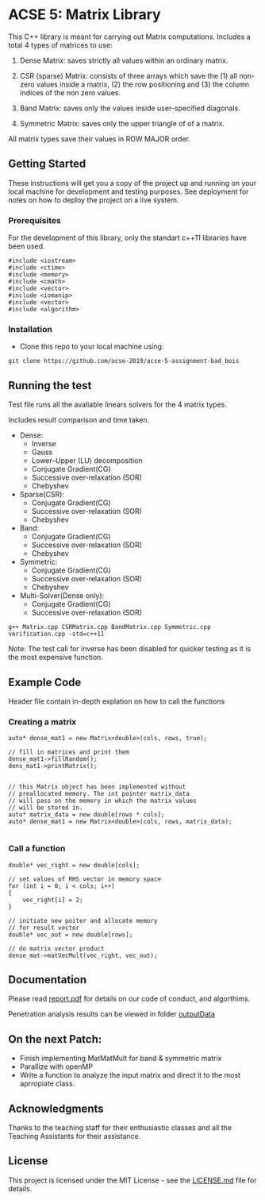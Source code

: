 # ACSE 5: Matrix Library

This C++ library is meant for carrying out Matrix computations. Includes a total 4 types of matrices to use:

1. Dense Matrix:
saves strictly all values within an ordinary matrix.

2. CSR (sparse) Matrix:
consists of three arrays which save the (1) all non-zero values inside a matrix, (2) the row positioning and (3) the column indices of the non zero values.

3. Band Matrix:
saves only the values inside user-specified diagonals.

4. Symmetric Matrix:
saves only the upper triangle of of a matrix. 

All matrix types save their values in ROW MAJOR order.


## Getting Started

These instructions will get you a copy of the project up and running on your local machine for development and testing purposes. See deployment for notes on how to deploy the project on a live system.

### Prerequisites

For the development of this library, only the standart c++11 libraries have been used.

```
#include <iostream>
#include <ctime>
#include <memory>
#include <cmath>
#include <vector>
#include <iomanip>
#include <vector>
#include <algorithm>
```

### Installation

- Clone this repo to your local machine using:

```
git clone https://github.com/acse-2019/acse-5-assignment-bad_bois
```

## Running the test

Test file runs all the avaliable linears solvers for the 4 matrix types.

Includes result comparison and time taken.

* Dense:
     * Inverse
     * Gauss
     * Lower–Upper (LU) decomposition 
     * Conjugate Gradient(CG) 
     * Successive over-relaxation (SOR)
     * Chebyshev
* Sparse(CSR):
     * Conjugate Gradient(CG) 
     * Successive over-relaxation (SOR)
     * Chebyshev
* Band:
     * Conjugate Gradient(CG) 
     * Successive over-relaxation (SOR)
     * Chebyshev
* Symmetric:
     * Conjugate Gradient(CG) 
     * Successive over-relaxation (SOR)
     * Chebyshev
* Multi-Solver(Dense only):
     * Conjugate Gradient(CG) 
     * Successive over-relaxation (SOR)

```
g++ Matrix.cpp CSRMatrix.cpp BandMatrix.cpp Symmetric.cpp verification.cpp -std=c++11
```

Note: The test call for inverse has been disabled for quicker testing as it is the most expensive function.

## Example Code

Header file contain in-depth explation on how to call the functions

### Creating a matrix 

```
auto* dense_mat1 = new Matrix<double>(cols, rows, true);

// fill in matrices and print them     
dense_mat1->fillRandom();
dens_mat1->printMatrix();


// this Matrix object has been implemented without
// preallocated memory. The int pointer matrix_data
// will pass on the memory in which the matrix values
// will be stored in.
auto* matrix_data = new double[rows * cols];
auto* dense_mat1 = new Matrix<double>(cols, rows, matrix_data);
  
```

### Call a function 

```
double* vec_right = new double[cols];

// set values of RHS vector in memory space
for (int i = 0; i < cols; i++)
{
    vec_right[i] = 2;
}

// initiate new poiter and allocate memory
// for result vector
double* vec_out = new double[rows];

// do matrix vector product
dense_mat->matVecMult(vec_right, vec_out);
```

## Documentation 

Please read [report.pdf](https://github.com/Mountiko/LinearSolvers/blob/master/report.pdf) for details on our code of conduct, and algorthims.

Penetration analysis results can be viewed in folder [outputData](https://github.com/Mountiko/LinearSolvers/tree/master/penetration/outputData)


## On the next Patch:

* Finish implementing MatMatMult for band & symmetric matrix 
* Parallize with openMP 
* Write a function to analyze the input matrix and direct it to the most aprropiate class.

## Acknowledgments

Thanks to the teaching staff for their enthusiastic classes and all the Teaching Assistants for their assistance.

## License

This project is licensed under the MIT License - see the [LICENSE.md](https://github.com/Mountiko/LinearSolvers/blob/master/LICENSE) file for details.
